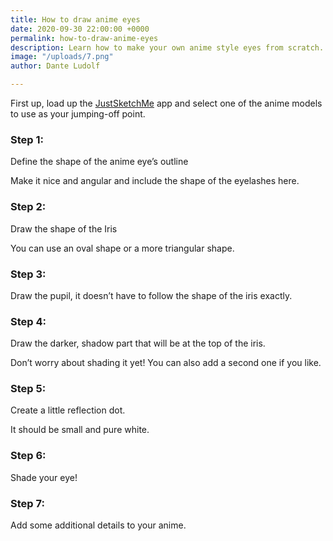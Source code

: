 ```yaml
---
title: How to draw anime eyes
date: 2020-09-30 22:00:00 +0000
permalink: how-to-draw-anime-eyes
description: Learn how to make your own anime style eyes from scratch.
image: "/uploads/7.png"
author: Dante Ludolf

---
```

First up, load up the [JustSketchMe](justsketch.me) app and select one of the anime models to use as your jumping-off point. 

### Step 1:

Define the shape of the anime eye’s outline

Make it nice and angular and include the shape of the eyelashes here.

### Step 2:

Draw the shape of the Iris

You can use an oval shape or a more triangular shape.

### Step 3:

Draw the pupil, it doesn’t have to follow the shape of the iris exactly.

### Step 4:

Draw the darker, shadow part that will be at the top of the iris.

Don’t worry about shading it yet! You can also add a second one if you like.

### Step 5:

Create a little reflection dot.

It should be small and pure white.

### Step 6:

Shade your eye!

### Step 7:

Add some additional details to your anime.